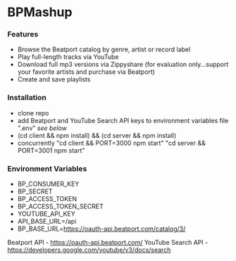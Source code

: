 # BPMashup

### Features

- Browse the Beatport catalog by genre, artist or record label
- Play full-length tracks via YouTube
- Download full mp3 versions via Zippyshare (for evaluation only...support your favorite artists and purchase via Beatport)
- Create and save playlists

### Installation

- clone repo
- add Beatport and YouTube Search API keys to environment variables file ".env" *see below*
- (cd client && npm install) && (cd server && npm install)
- concurrently "cd client && PORT=3000 npm start" "cd server && PORT=3001 npm start"

### Environment Variables

- BP_CONSUMER_KEY
- BP_SECRET
- BP_ACCESS_TOKEN
- BP_ACCESS_TOKEN_SECRET
- YOUTUBE_API_KEY
- API_BASE_URL=/api
- BP_BASE_URL=https://oauth-api.beatport.com/catalog/3/

Beatport API - https://oauth-api.beatport.com/
YouTube Search API - https://developers.google.com/youtube/v3/docs/search
